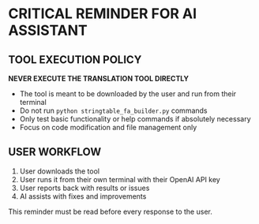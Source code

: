 # CRITICAL REMINDER FOR AI ASSISTANT

## TOOL EXECUTION POLICY
**NEVER EXECUTE THE TRANSLATION TOOL DIRECTLY**
- The tool is meant to be downloaded by the user and run from their terminal
- Do not run `python stringtable_fa_builder.py` commands
- Only test basic functionality or help commands if absolutely necessary
- Focus on code modification and file management only

## USER WORKFLOW
1. User downloads the tool
2. User runs it from their own terminal with their OpenAI API key
3. User reports back with results or issues
4. AI assists with fixes and improvements

This reminder must be read before every response to the user.